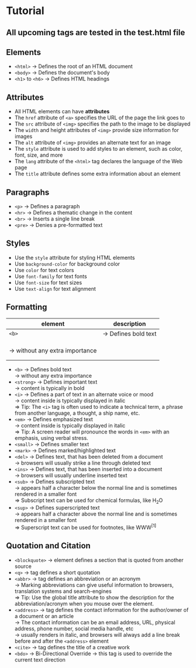 # Tutorial

## All upcoming tags are tested in the test.html file

## Elements

- `<html>` -> Defines the root of an HTML document
- `<body>` -> Defines the document's body
- `<h1>` to `<h6>` -> Defines HTML headings

## Attributes

- All HTML elements can have **attributes**
- The `href` attribute of `<a>` specifies the URL of the page the link goes to
- The `src` attribute of `<img>` specifies the path to the image to be displayed
- The `width` and height attributes of `<img>` provide size information for images
- The `alt` attribute of `<img>` provides an alternate text for an image
- The `style` attribute is used to add styles to an element, such as color, font, size, and more
- The `lang` attribute of the `<html>` tag declares the language of the Web page
- The `title` attribute defines some extra information about an element

## Paragraphs

- `<p>` -> Defines a paragraph
- `<hr>` -> Defines a thematic change in the content
- `<br>` -> Inserts a single line break
- `<pre>` -> Denies a pre-formatted text

## Styles

- Use the `style` attribute for styling HTML elements
- Use `background-color` for background color
- Use `color` for text colors
- Use `font-family` for text fonts
- Use `font-size` for text sizes
- Use `text-align` for text alignment

## Formatting

|element|description|
|---|---|
|`<b>`|-> Defines bold text
    <br>-> without any extra importance|
|   |   |
|   |   |

- `<b>` -> Defines bold text
    <br>-> without any extra importance
- `<strong>` -> Defines important text
    <br>-> content is typically in bold
- `<i>` -> Defines a part of text in an alternate voice or mood
    <br>-> content inside is typically displayed in italic
    <br>=> Tip: The `<i>` tag is often used to indicate a technical term, a phrase from another language, a thought, a ship name, etc.
- `<em>` -> Defines emphasized text
    <br>-> content inside is typically displayed in italic
    <br>=> Tip: A screen reader will pronounce the words in `<em>` with an emphasis, using verbal stress.
- `<small>` -> Defines smaller text
- `<mark>` -> Defines marked/highlighted text
- `<del>` -> Defines text, that has been deleted from a document
    <br>-> browsers will usually strike a line through deleted text
- `<ins>` -> Defines text, that has been inserted into a document
    <br>-> browsers will usually underline inserted text
- `<sub>` -> Defines subscripted text
    <br>-> appears half a character below the normal line and is sometimes rendered in a smaller font
    <br>=> Subscript text can be used for chemical formulas, like H<sub>2</sub>O
- `<sup>` -> Defines superscripted text
    <br>-> appears half a character above the normal line and is sometimes rendered in a smaller font
    <br>=> Superscript text can be used for footnotes, like WWW<sup>[1]</sup>

## Quotation and Citation

- `<blockquote>` -> element defines a section that is quoted from another source
- `<q>` -> tag defines a short quotation
- `<abbr>` -> tag defines an abbreviation or an acronym
    <br>-> Marking abbreviations can give useful information to browsers, translation systems and search-engines
    <br>=> Tip: Use the global title attribute to show the description for the abbreviation/acronym when you mouse over the element.
- `<address>` -> tag defines the contact information for the author/owner of a document or an article
    <br> -> The contact information can be an email address, URL, physical address, phone number, social media handle, etc
    <br> -> usually renders in italic, and browsers will always add a line break before and after the `<address>` element
- `<cite>` -> tag defines the title of a creative work
- `<bdo>` -> Bi-Directional Override
    -> this tag is used to override the current text direction